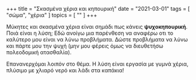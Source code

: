 +++
title = "Σκασμένα χέρια και κηπουρική"
date = "2021-03-01"
tags = [ "σώμα", "χέρια" ]
topics = [ "" ]
+++

Μύκητες και σκασμένα χέρια είναι σημάδι πως κάνεις **ψυχοκηπουρική**. Ποιά είναι η λύση; Εδώ ανοίγω μια παρένθεση να αναφέρω οτι το καλύτερο μου είναι να λύνω προβλήματα. Δώστε προβλήματα να λύνω και πάρτε μου την ψυχή (μην μου φέρεις όμως να διευθετήσω πολεοδομική ατασθαλία).

Επανανερχόμαι λοιπόν στο θέμα. Η λύση είναι εργασία με γυμνά χέρια, πλύσιμο με χλιαρό νερό και λάδι στα καπάκια!
